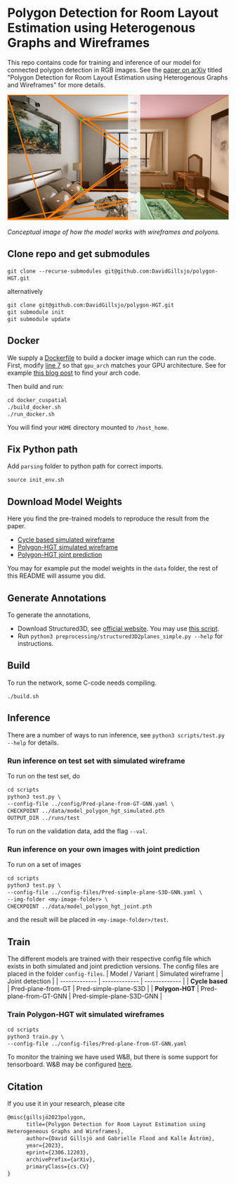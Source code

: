 # Polygon Detection for Room Layout Estimation using Heterogenous Graphs and Wireframes
This repo contains code for training and inference of our model for connected polygon detection in RGB images.
See the [paper on arXiv](https://arxiv.org/abs/2306.12203) titled "Polygon Detection for Room Layout Estimation using Heterogenous Graphs and Wireframes" for more details.

![From wireframes to polygons](./image/wireframe2polygon.png)

*Conceptual image of how the model works with wireframes and polyons.*


## Clone repo and get submodules
```
git clone --recurse-submodules git@github.com:DavidGillsjo/polygon-HGT.git
```
alternatively
```
git clone git@github.com:DavidGillsjo/polygon-HGT.git
git submodule init
git submodule update
```

## Docker
We supply a [Dockerfile](docker_cuspatial/Dockerfile) to build a docker image which can run the code.
First, modify [line 7](docker_cuspatial/Dockerfile#L7) so that `gpu_arch` matches your GPU architecture. See for example [this blog post](https://arnon.dk/matching-sm-architectures-arch-and-gencode-for-various-nvidia-cards/) to find your arch code.

Then build and run:
```
cd docker_cuspatial
./build_docker.sh
./run_docker.sh
```
You will find your `HOME` directory mounted to `/host_home`.

## Fix Python path
Add `parsing` folder to python path for correct imports.
```
source init_env.sh
```

## Download Model Weights
Here you find the pre-trained models to reproduce the result from the paper.
- [Cycle based simulated wireframe](https://vision.maths.lth.se/davidg-data/polygon-hgt/model_cycle_proposal.pth)
- [Polygon-HGT simulated wireframe](https://vision.maths.lth.se/davidg-data/polygon-hgt/model_sim_hgt.pth)
- [Polygon-HGT joint prediction](https://vision.maths.lth.se/davidg-data/polygon-hgt/model_joint_hgt.pth)

You may for example put the model weights in the `data` folder, the rest of this README will assume you did.

## Generate Annotations
To generate the annotations,
- Download Structured3D, see [official website](https://structured3d-dataset.org/).
You may use [this script](data/download_structured3D.py).
- Run `python3 preprocessing/structured3D2planes_simple.py --help` for instructions.


## Build
To run the network, some C-code needs compiling.
```
./build.sh
```

## Inference
There are a number of ways to run inference, see `python3 scripts/test.py --help` for details.

### Run inference on test set with simulated wireframe
To run on the test set, do
```
cd scripts
python3 test.py \
--config-file ../config/Pred-plane-from-GT-GNN.yaml \
CHECKPOINT ../data/model_polygon_hgt_simulated.pth
OUTPUT_DIR ../runs/test
```
To run on the validation data, add the flag `--val`.

### Run inference on your own images with joint prediction
To run on a set of images
```
cd scripts
python3 test.py \
--config-file ../config-files/Pred-simple-plane-S3D-GNN.yaml \
--img-folder <my-image-folder> \
CHECKPOINT ../data/model_polygon_hgt_joint.pth
```
and the result will be placed in `<my-image-folder>/test`.

## Train
The different models are trained with their respective config file which exists in both simulated and joint prediction versions.
The config files are placed in the folder `config-files`.
| Model / Variant | Simulated wireframe     | Joint detection           |
| -------------   | -------------           | -------------             |
| **Cycle based** | Pred-plane-from-GT      | Pred-simple-plane-S3D     |
| **Polygon-HGT** | Pred-plane-from-GT-GNN  | Pred-simple-plane-S3D-GNN |


### Train Polygon-HGT wit simulated wireframes
```
cd scripts
python3 train.py \
--config-file ../config-files/Pred-plane-from-GT-GNN.yaml
```
To monitor the training we have used W&B, but there is some support for tensorboard.
W&B may be configured [here](./parsing/utils/logger.py#L75).


## Citation
If you use it in your research, please cite
```
@misc{gillsjö2023polygon,
      title={Polygon Detection for Room Layout Estimation using Heterogeneous Graphs and Wireframes}, 
      author={David Gillsjö and Gabrielle Flood and Kalle Åström},
      year={2023},
      eprint={2306.12203},
      archivePrefix={arXiv},
      primaryClass={cs.CV}
}
```
